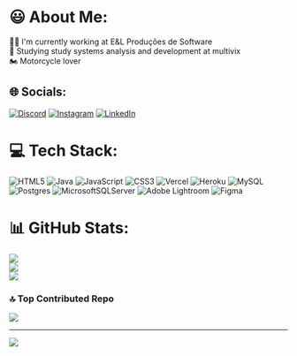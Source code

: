 # 😃 About Me:
👩‍💻 I'm currently working at E&L Produções de Software<br>📖 Studying study systems analysis and development at multivix<br> 🏍️ Motorcycle lover<br>


## 🌐 Socials:
[![Discord](https://img.shields.io/badge/Discord-%237289DA.svg?logo=discord&logoColor=white)](https://discord.gg/https://discord.com/channels/@edneitrabach) [![Instagram](https://img.shields.io/badge/Instagram-%23E4405F.svg?logo=Instagram&logoColor=white)](https://instagram.com/edneitrabach) [![LinkedIn](https://img.shields.io/badge/LinkedIn-%230077B5.svg?logo=linkedin&logoColor=white)](https://linkedin.com/in/edneitrabach) 

# 💻 Tech Stack:
![HTML5](https://img.shields.io/badge/html5-%23E34F26.svg?style=flat&logo=html5&logoColor=white) ![Java](https://img.shields.io/badge/java-%23ED8B00.svg?style=flat&logo=java&logoColor=white) ![JavaScript](https://img.shields.io/badge/javascript-%23323330.svg?style=flat&logo=javascript&logoColor=%23F7DF1E) ![CSS3](https://img.shields.io/badge/css3-%231572B6.svg?style=flat&logo=css3&logoColor=white) ![Vercel](https://img.shields.io/badge/vercel-%23000000.svg?style=flat&logo=vercel&logoColor=white) ![Heroku](https://img.shields.io/badge/heroku-%23430098.svg?style=flat&logo=heroku&logoColor=white) ![MySQL](https://img.shields.io/badge/mysql-%2300f.svg?style=flat&logo=mysql&logoColor=white) ![Postgres](https://img.shields.io/badge/postgres-%23316192.svg?style=flat&logo=postgresql&logoColor=white) ![MicrosoftSQLServer](https://img.shields.io/badge/Microsoft%20SQL%20Sever-CC2927?style=flat&logo=microsoft%20sql%20server&logoColor=white) ![Adobe Lightroom](https://img.shields.io/badge/Adobe%20Lightroom-31A8FF.svg?style=flat&logo=Adobe%20Lightroom&logoColor=white) 	![Figma](https://img.shields.io/badge/figma-%23F24E1E.svg?style=flat&logo=figma&logoColor=white)
# 📊 GitHub Stats:
![](https://github-readme-stats.vercel.app/api?username=edneitrabach&theme=dracula&hide_border=false&include_all_commits=true&count_private=true)<br/>
![](https://github-readme-streak-stats.herokuapp.com/?user=edneitrabach&theme=dracula&hide_border=false)<br/>
![](https://github-readme-stats.vercel.app/api/top-langs/?username=edneitrabach&theme=dracula&hide_border=false&include_all_commits=true&count_private=true&layout=compact)

### 🔝 Top Contributed Repo
![](https://github-contributor-stats.vercel.app/api?username=edneitrabach&limit=5&theme=onedark&combine_all_yearly_contributions=true)

---
[![](https://visitcount.itsvg.in/api?id=edneitrabach&icon=0&color=4)](https://visitcount.itsvg.in)

<!-- Proudly created with GPRM ( https://gprm.itsvg.in ) -->
